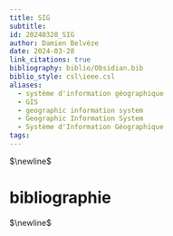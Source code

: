 ```yaml
---
title: SIG
subtitle: 
id: 20240328_SIG
author: Damien Belvèze
date: 2024-03-28
link_citations: true
bibliography: biblio/Obsidian.bib
biblio_style: csl\ieee.csl
aliases:
  - système d'information géographique
  - GIS
  - geographic information system
  - Geographic Information System
  - Système d'Information Géographique
tags:
---
```




$\newline$
# bibliographie
$\newline$






